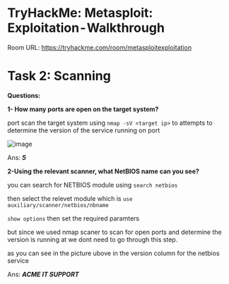# TryHackMe: Metasploit: Exploitation - Walkthrough

Room URL: https://tryhackme.com/room/metasploitexploitation




# Task 2: Scanning


**Questions:**

**1- How many ports are open on the target system?**

port scan the target system using `nmap -sV <target ip>` to attempts to determine the version of the service running on port 


![image](https://github.com/user-attachments/assets/28d0cf99-da9e-4092-9711-abe09ac4a60c)

Ans: ***5***

**2-Using the relevant scanner, what NetBIOS name can you see?**

you can search for NETBIOS module using ```search netbios```

then select the relevet module which is ```use auxiliary/scanner/netbios/nbname```

```show options``` then set the required paramters 

but since we used nmap scaner to scan for open ports and determine the version is running at we dont need to go through this step. 

as you can see in the picture ubove in the version column for the netbios service 

Ans:  ***ACME IT SUPPORT***
